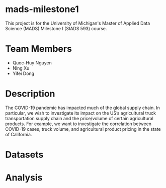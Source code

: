 # mads-milestone1
This project is for the University of Michigan's Master of Applied Data Science (MADS) Milestone I (SIADS 593) course.

# Team Members
- Quoc-Huy Nguyen
- Ning Xu
- Yifei Dong

# Description
The COVID-19 pandemic has impacted much of the global supply chain. In particular, we wish to investigate its impact on the US’s agricultural truck transportation supply chain and the price/volume of certain agricultural products. For example, we want to investigate the correlation between COVID-19 cases, truck volume, and agricultural product pricing in the state of California.

# Datasets

# Analysis

